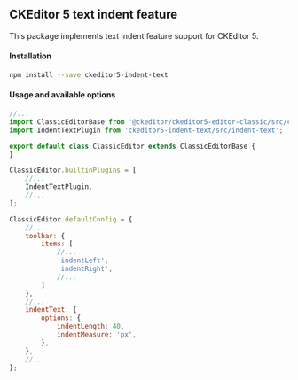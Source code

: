 ## CKEditor 5 text indent feature ##

This package implements text indent feature support for CKEditor 5.

#### Installation ####

```bash
npm install --save ckeditor5-indent-text
```

#### Usage and available options #### 

```js
//...
import ClassicEditorBase from '@ckeditor/ckeditor5-editor-classic/src/classiceditor';
import IndentTextPlugin from 'ckeditor5-indent-text/src/indent-text';

export default class ClassicEditor extends ClassicEditorBase {
}

ClassicEditor.builtinPlugins = [
    //...
    IndentTextPlugin,
    //...
];

ClassicEditor.defaultConfig = {
    //...
    toolbar: {
        items: [
            //...
            'indentLeft',
            'indentRight',
            //...
        ]
    },
    //...
    indentText: {
        options: {
            indentLength: 40,
            indentMeasure: 'px',
        },
    },
    //...
};
```